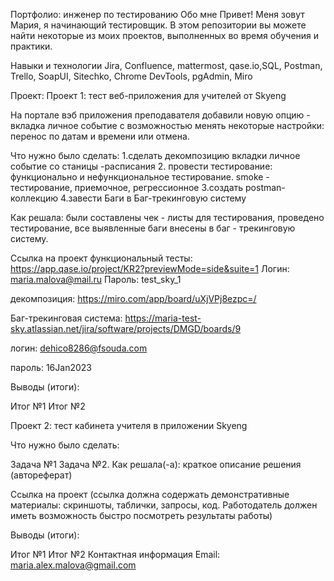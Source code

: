 Портфолио: инженер по тестированию
Обо мне
Привет! Меня зовут Мария, я начинающий тестировщик.
В этом репозитории вы можете найти некоторые из моих проектов, выполненных во время обучения и практики.

Навыки и технологии
Jira, Confluence, mattermost, qase.io,SQL, Postman, Trello,
SoapUI, Sitechko, Chrome DevTools, pgAdmin, Miro

Проект:
Проект 1: тест веб-приложения для учителей от Skyeng

 На портале вэб приложения преподавателя добавили новую опцию  - вкладка личное событие с возможностью менять некоторые настройки: 
 перенос по датам и времени или отмена.
    
Что нужно было сделать: 
1.сделать декомпозицию вкладки личное событие со станицы -расписания
2. провести тестирование:
функционально и нефункциональное тестирование.
smoke - тестирование, приемочное, регрессионное
3.создать postman-коллекцию
4.завести Баги в Баг-трекинговую систему
 
Как решала:
были составлены чек - листы для тестирования, проведено тестирование, все выявленные баги внесены в баг - трекинговую систему.

Ссылка на проект
функциональный тесты: https://app.qase.io/project/KR2?previewMode=side&suite=1
Логин: maria.malova@mail.ru
Пароль: test_sky_1

декомпозиция: https://miro.com/app/board/uXjVPj8ezpc=/

Баг-трекинговая система: https://maria-test-sky.atlassian.net/jira/software/projects/DMGD/boards/9


логин: dehico8286@fsouda.com

пароль: 16Jan2023

Выводы (итоги):

Итог №1
Итог №2

Проект 2: тест кабинета учителя в приложении Skyeng

Что нужно было сделать:

Задача №1
Задача №2.
Как решала(-а): краткое описание решения (автореферат)

Ссылка на проект (ссылка должна содержать демонстративные материалы: скриншоты, таблички, запросы, код. Работодатель должен иметь возможность быстро посмотреть результаты работы)

Выводы (итоги):

Итог №1
Итог №2
Контактная информация
Email: maria.alex.malova@gmail.com
